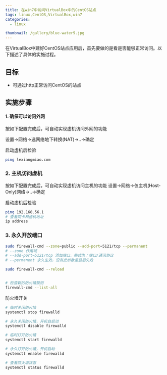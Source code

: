 ```yaml
---
title: 在win7中访问VirtualBox中的CentOS站点
tags: linux,CentOS,VirtualBox,win7
categories: 
  - linux

thumbnail: /gallery/blue-water9.jpg
---
```


在VirtualBox中建好CentOS站点应用后，首先要做的是看是否能够正常访问。以下描述了具体的实施过程。

<!-- more -->
## 目标

* 可通过http正常访问CentOS的站点 

## 实施步骤

#### 1. 确保可以访问外网

按如下配置完成后，可自动实现虚机访问外网的功能

设置->网络->选网络地下转换(NAT)->..->确定

启动虚机后检验
``` bash
ping lexiangmiao.com
```

### 2. 主机访问虚机

按如下配置完成后，可自动实现虚机访问主机的功能
设置->网络->仅主机(Host-Only)网络->..->确定

启动虚机后检验
``` bash
ping 192.168.56.1
# 查看网卡和虚机地址
ip address
```

### 3. 永久开放端口

``` bash
sudo firewall-cmd --zone=public --add-port=5121/tcp --permanent
# --zone 作用域
# --add-port=5121/tcp 添加端口，格式为：端口/通讯协议
# --permanent 永久生效，没有此参数重启后失效

sudo firewall-cmd --reload


# 检查新的防火墙规则
firewall-cmd --list-all
```

防火墙开关

``` bash
# 临时关闭防火墙
systemctl stop firewalld

# 永久关闭防火墙，开机自启动
systemctl disable firewalld

# 临时打开防火墙
systemctl start firewalld

# 永久打开防火墙，开机启动
systemctl enable firewalld

# 查看防火墙状态
systemctl status firewalld

```





